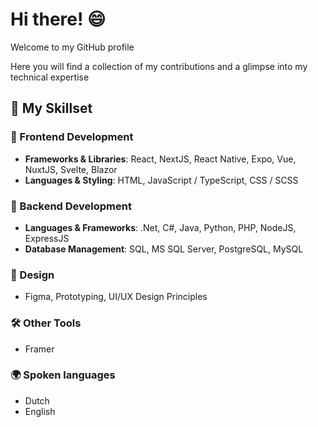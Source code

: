 # Hi there! 😄

Welcome to my GitHub profile

Here you will find a collection of my contributions and a glimpse into my technical expertise

## 🧠 My Skillset

### 🌟 Frontend Development

- **Frameworks & Libraries**: React, NextJS, React Native, Expo, Vue, NuxtJS, Svelte, Blazor
- **Languages & Styling**: HTML, JavaScript / TypeScript, CSS / SCSS

### 🔧 Backend Development

- **Languages & Frameworks**: .Net, C#, Java, Python, PHP, NodeJS, ExpressJS
- **Database Management**: SQL, MS SQL Server, PostgreSQL, MySQL

### 🎨 Design

- Figma, Prototyping, UI/UX Design Principles

### 🛠️ Other Tools

- Framer

### 🌍 Spoken languages
- Dutch
- English

<!-- **martrupert/martrupert** is a ✨ _special_ ✨ repository because its `README.md` (this file) appears on your GitHub profile. -->
